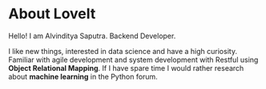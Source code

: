 # About LoveIt


Hello! I am Alvinditya Saputra. Backend Developer.

I like new things, interested in data science and have a high curiosity. Familiar with agile development and system development with Restful using __Object Relational Mapping__. If I have spare time I would rather research about __machine learning__ in the Python forum.
